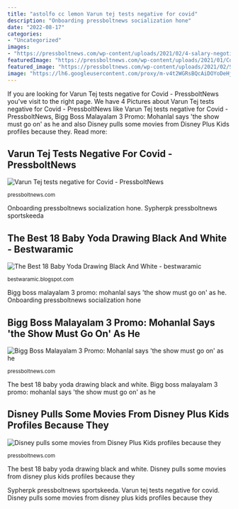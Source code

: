 ```yaml
---
title: "astolfo cc lemon Varun tej tests negative for covid"
description: "Onboarding pressboltnews socialization hone"
date: "2022-08-17"
categories:
- "Uncategorized"
images:
- "https://pressboltnews.com/wp-content/uploads/2021/02/4-salary-negotiating-scenarios-in-tech-interviews-—-and-how.pngsignatureb9710fbe7f3cae0fa5f7ee472222ac55.png?58f54d&amp;58f54d"
featuredImage: "https://pressboltnews.com/wp-content/uploads/2021/01/Comcast-Xfinity-Widens-Reach-Of-Magic-Johnson-Founded-Network-AspireTV.jpg?58f54d&amp;58f54d"
featured_image: "https://pressboltnews.com/wp-content/uploads/2021/02/SypherPK-pens-down-his-agenda-for-Fortnite-Chapter-2-Season.jpg"
image: "https://lh6.googleusercontent.com/proxy/m-v4t2WGRsBQcAiDOYoDeHjgfkKCoEXe85p28PmARFQNBlThuQ5WWcZuDq7gsYuRQyKfJNN0AazYlWmV5XhUeiTT-aw"
---
```


If you are looking for Varun Tej tests negative for Covid - PressboltNews you've visit to the right page. We have 4 Pictures about Varun Tej tests negative for Covid - PressboltNews like Varun Tej tests negative for Covid - PressboltNews, Bigg Boss Malayalam 3 Promo: Mohanlal says &#039;the show must go on&#039; as he and also Disney pulls some movies from Disney Plus Kids profiles because they. Read more:

## Varun Tej Tests Negative For Covid - PressboltNews

![Varun Tej tests negative for Covid - PressboltNews](https://pressboltnews.com/wp-content/uploads/2021/01/Comcast-Xfinity-Widens-Reach-Of-Magic-Johnson-Founded-Network-AspireTV.jpg?58f54d&amp;58f54d "Onboarding pressboltnews socialization hone")

<small>pressboltnews.com</small>

Onboarding pressboltnews socialization hone. Sypherpk pressboltnews sportskeeda

## The Best 18 Baby Yoda Drawing Black And White - Bestwaramic

![The Best 18 Baby Yoda Drawing Black And White - bestwaramic](https://lh6.googleusercontent.com/proxy/m-v4t2WGRsBQcAiDOYoDeHjgfkKCoEXe85p28PmARFQNBlThuQ5WWcZuDq7gsYuRQyKfJNN0AazYlWmV5XhUeiTT-aw "Sypherpk pressboltnews sportskeeda")

<small>bestwaramic.blogspot.com</small>

Bigg boss malayalam 3 promo: mohanlal says &#039;the show must go on&#039; as he. Onboarding pressboltnews socialization hone

## Bigg Boss Malayalam 3 Promo: Mohanlal Says &#039;the Show Must Go On&#039; As He

![Bigg Boss Malayalam 3 Promo: Mohanlal says &#039;the show must go on&#039; as he](https://pressboltnews.com/wp-content/uploads/2021/02/SypherPK-pens-down-his-agenda-for-Fortnite-Chapter-2-Season.jpg "Onboarding pressboltnews socialization hone")

<small>pressboltnews.com</small>

The best 18 baby yoda drawing black and white. Bigg boss malayalam 3 promo: mohanlal says &#039;the show must go on&#039; as he

## Disney Pulls Some Movies From Disney Plus Kids Profiles Because They

![Disney pulls some movies from Disney Plus Kids profiles because they](https://pressboltnews.com/wp-content/uploads/2021/02/4-salary-negotiating-scenarios-in-tech-interviews-—-and-how.pngsignatureb9710fbe7f3cae0fa5f7ee472222ac55.png?58f54d&amp;58f54d "Disney pulls some movies from disney plus kids profiles because they")

<small>pressboltnews.com</small>

The best 18 baby yoda drawing black and white. Disney pulls some movies from disney plus kids profiles because they

Sypherpk pressboltnews sportskeeda. Varun tej tests negative for covid. Disney pulls some movies from disney plus kids profiles because they

